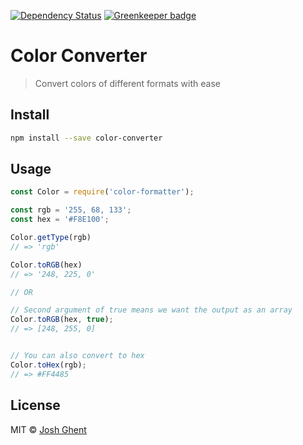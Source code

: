 [![Dependency Status](https://david-dm.org/joshghent/color-formatter.svg)](https://david-dm.org/joshghent/color-formatter) [![Greenkeeper badge](https://badges.greenkeeper.io/joshghent/color-formatter.svg)](https://greenkeeper.io/)

# Color Converter
> Convert colors of different formats with ease

## Install
```bash
npm install --save color-converter
```

## Usage
```js
const Color = require('color-formatter');

const rgb = '255, 68, 133';
const hex = '#F8E100';

Color.getType(rgb)
// => 'rgb'

Color.toRGB(hex)
// => '248, 225, 0'

// OR

// Second argument of true means we want the output as an array
Color.toRGB(hex, true);
// => [248, 255, 0]


// You can also convert to hex
Color.toHex(rgb);
// => #FF4485
```

## License
MIT © [Josh Ghent](https://joshghent.com)
